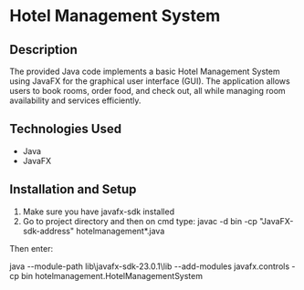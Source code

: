 # Hotel Management System

## Description
The provided Java code implements a basic Hotel Management System using JavaFX for the graphical user interface (GUI). The application allows users to book rooms, order food, and check out, all while managing room availability and services efficiently.

## Technologies Used
- Java
- JavaFX

## Installation and Setup
1. Make sure you have javafx-sdk installed
2. Go to project directory and then on cmd type:
javac -d bin -cp "JavaFX-sdk-address" hotelmanagement\*.java

Then enter:

java --module-path lib\javafx-sdk-23.0.1\lib --add-modules javafx.controls -cp bin hotelmanagement.HotelManagementSystem

